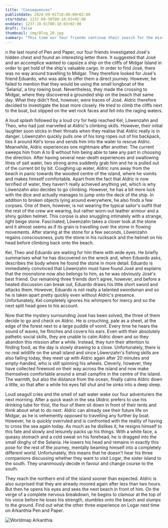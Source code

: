 ```yaml
---
title: "Consequences"
publishdate: 2024-09-01T10:00:00+02:00
startdate: 1237-09-30T00:10:03+02:00
enddate: 1237-10-01T00:10:03+02:00
draft: false
thumbnail: img/Blog_20.jpg
summary: "This time our four friends continue their search for the missing José. On the island of Midgar, they make a thrilling discovery on a stranded ship, and an unexpected betrayal escalates the situation. As Aldric struggles with his new fear of water, his three friends work on a new plan. Find out what it's all about here:"
---
```


n the last round of Pen and Paper, our four friends investigated José's hidden chest and found an interesting letter there. It suggested that José and an accomplice wanted to capsize a ship on the cliffs of Midgar Island in order to get hold of the ship's valuable cargo. In order to find José, there was no way around travelling to Midgar. They therefore looked for José's friend Eduardo, who was able to offer them a direct journey. However, he failed to mention that they would be using the small longboat of the ‘Selania’, a tiny rowing boat. Nevertheless, they made the crossing to Midgar, where they discovered a grounded ship on the beach that same day. What they didn't find, however, were traces of José. Aldric therefore decided to investigate the boat more closely. He tried to climb the cliffs next to the boat, but slipped on the wet rock faces and fell into the raging waters.

A loud splash followed by a loud cry for help reached Kel, Löwenzahn and Theo, who had just marvelled at Aldric's climbing skills. However, their initial laughter soon sticks in their throats when they realise that Aldric really is in danger. Löwenzahn quickly pulls one of his long ropes out of his backpack, ties it around Kel's torso and sends him into the water to rescue Aldric. Meanwhile, Aldric experiences one nightmare after another. The current sweeps him from A to B without him being able to take any part in choosing the direction. After having several near-death experiences and swallowing litres of salt water, two strong arms suddenly grab him and he is pulled out of the current bit by bit. Coughing up water, Aldric runs away from the beach in panic towards the wooded centre of the island, where he vomits and makes himself comfortable. Apart from the fact that Aldric is now terrified of water, they haven't really achieved anything yet, which is why Löwenzahn also decides to go climbing. However, he has a bit more luck with the dice and actually manages to jump onto the deck of the ship. In addition to broken objects lying around everywhere, he also finds a few corpses. One of them, however, is not wearing the typical sailor's outfit that the rest of the crew are wearing, but rather worn-out leather armour and a shiny golden helmet. This corpse is also snuggling intimately with a strange, light beige stone. Fascinated, Löwenzahn takes a closer look at the stone and it almost seems as if its grain is travelling over the stone in flowing movements. After staring at the stone for a few seconds, Löwenzahn regains consciousness, puts the stone in his rucksack and the helmet on his head before climbing back onto the beach. 

Kel, Theo and Eduardo are waiting for him there with wide eyes. He briefly summarises what he has discovered on the wreck and, when Eduardo asks, describes the body where he found the stone in more detail. Eduardo is immediately convinced that Löwenzahn must have found José and explains that the moonstone now also belongs to him, as he was obviously José's best friend. Our remaining three friends don't agree, however, and before a heated discussion can break out, Eduardo draws his little short sword and attacks them. However, Eduardo is not really a talented swordsman and so he is taken apart pretty quickly even without Aldric's presence. Unfortunately, Kel completely ignores his whimpers for mercy and so the next split head goes to his account.

Now that the mystery surrounding José has been solved, the three of them decide to go and check on Aldric. He is crouching, pale as a sheet, at the edge of the forest next to a large puddle of vomit. Every time he hears the sound of waves, he flinches and covers his ears. Even with their absolutely pathetic social skills, they are unable to calm Aldric down and so they abandon this mission after a while. Instead, they turn their attention to finding food, as the day is slowly drawing to a close. Unfortunately, there is no real wildlife on the small island and since Löwenzahn's fishing skills are also failing today, they meet up with Aldric again after 20 minutes and empty-handed, who is still spinning his wheels. Cleverly, however, they have collected firewood on their way across the island and now make themselves comfortable around a small campfire in the centre of the island. The warmth, but also the distance from the ocean, finally calms Aldric down a little, so that after a while his eyes fall shut and he sinks into a deep sleep.

Loud seagull cries and the smell of salt water wake our four adventurers the next morning. After a quick wash in the sea (Aldric prefers to use his drinking tube for this), the four of them sit down in front of their tents and think about what to do next. Aldric can already see their future life on Midgar, as he is vehemently opposed to travelling any further by boat. However, he is quickly overruled and is confronted with the reality of having to cross the sea again today. As much as he dislikes it, he resigns himself to this fate and slowly and leisurely packs up his things. With a white face, a queasy stomach and a cold sweat on his forehead, he is dragged into the small dinghy of the Selania. He lowers his head and remains in exactly this pose for the rest of the journey, mentally beaming himself into a completely different world. Unfortunately, this means that he doesn't hear his three companions discussing whether they want to visit Logar, the sister island to the south. They unanimously decide in favour and change course to the south. 

They reach the northern end of the island sooner than expected. Aldric is also surprised that they are already moored again after less than two hours. But then he opens his eyes and sees the next beach in front of him. On the verge of a complete nervous breakdown, he begins to clamour at the top of his voice before he loses his strength, stumbles onto the beach and slumps to the ground. Find out what the other three experience on Logar next time on Arkanthia Pen and Paper.

<div class="img-max center">
  <img class="img-fluid" title="Worldmap Arkanthia" alt="Worldmap Arkanthia." src="/img/Arkanthia_Full_Map_Midgar_to_Logar.jpg" />
</div>
